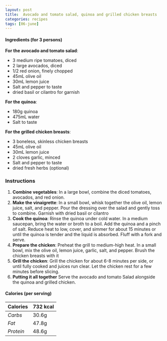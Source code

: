 ```yaml
---
layout: post
title:  Avocado and tomato salad, quinoa and grilled chicken breasts
categories: recipes
tags: [06-june]
---
```


#### Ingredients (for 3 persons)

**For the avocado and tomato salad**:
- 3 medium ripe tomatoes, diced
- 2 large avocados, diced
- 1/2 red onion, finely chopped
- 45mL olive oil
- 30mL lemon juice
- Salt and pepper to taste
- dried basil or cilantro for garnish

**For the quinoa**:
- 180g quinoa
- 475mL water
- Salt to taste

**For the grilled chicken breasts**:
- 3 boneless, skinless chicken breasts
- 45mL olive oil
- 30mL lemon juice
- 2 cloves garlic, minced
- Salt and pepper to taste
- dried fresh herbs (optional)

### Instructions

1. **Combine vegetables**:
In a large bowl, combine the diced tomatoes, avocados, and red onion.
2. **Make the vinaigrette**:
In a small bowl, whisk together the olive oil, lemon juice, salt, and pepper. Pour the dressing over the salad and gently toss to combine. Garnish with dried basil or cilantro
3. **Cook the quinoa**:
Rinse the quinoa under cold water. In a medium saucepan, bring the water or broth to a boil. Add the quinoa and a pinch of salt. Reduce heat to low, cover, and simmer for about 15 minutes or until the quinoa is tender and the liquid is absorbed. Fluff with a fork and serve.
4. **Prepare the chicken**:
Preheat the grill to medium-high heat. In a small bowl, mix the olive oil, lemon juice, garlic, salt, and pepper. Brush the chicken breasts with it
5. **Grill the chicken**:
Grill the chicken for about 6-8 minutes per side, or until fully cooked and juices run clear. Let the chicken rest for a few minutes before slicing.
6. **Putting it all together**
Serve the avocado and tomato Salad alongside the quinoa and grilled chicken.

#### Calories (per serving)

| **Calories** | 732 kcal |
| ----------- | ----------- |
| *Carbs* | 30.6g |
| *Fat* | 47.8g |
| *Protein* | 48.6g |